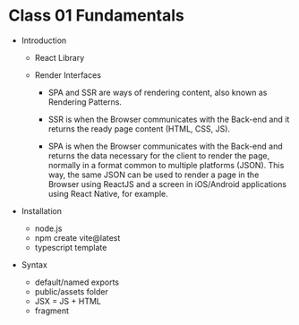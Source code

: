 # Class 01 Fundamentals

- Introduction

  - React Library
  - Render Interfaces

    - SPA and SSR are ways of rendering content, also known as Rendering Patterns.

    - SSR is when the Browser communicates with the Back-end and it returns the ready page content (HTML, CSS, JS).

    - SPA is when the Browser communicates with the Back-end and returns the data necessary for the client to render the page, normally in a format common to multiple platforms (JSON). This way, the same JSON can be used to render a page in the Browser using ReactJS and a screen in iOS/Android applications using React Native, for example.

- Installation

  - node.js
  - npm create vite@latest
  - typescript template

- Syntax
  - default/named exports
  - public/assets folder
  - JSX = JS + HTML
  - fragment